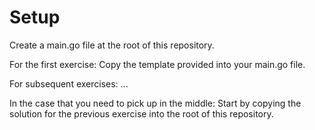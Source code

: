 # Setup

Create a main.go file at the root of this repository.

For the first exercise:
Copy the template provided into your main.go file.

For subsequent exercises:
...

In the case that you need to pick up in the middle:
Start by copying the solution for the previous exercise into the root of this repository.